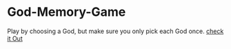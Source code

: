 # God-Memory-Game
Play by choosing a God, but make sure you only pick each God once.
<a href="https://tahajumaah.github.io/God-Memory-Game/">check it Out</a>
